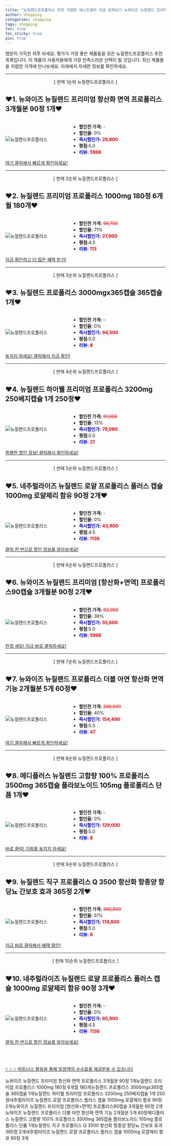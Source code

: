 ```yaml
---
title: "뉴질랜드프로폴리스 추천 저렴한 베스트셀러 지금 살펴보기 뉴와이즈 뉴질랜드 프리미엄 항산화 면역"
author: shopping
categories: shopping
tags: shopping
toc: true
toc_sticky: true
pin: true
---
```

행운이 가득한 하루 되세요. 평가가 가장 좋은 제품들을 모은 뉴질랜드프로폴리스 추천 목록입니다. 이 제품이 사용자들에게 가장 만족스러운 선택이 될 것입니다. 최신 제품들을 저렴한 가격에 만나보세요. 아래에서 자세한 정보를 확인하세요.

---
<p class="toplist" style="margin: 0 auto; display: block; width: fit-content;">[ 판매 1순위 뉴질랜드프로폴리스 ]</p>

<h2><strong>❤️1. 뉴와이즈 뉴질랜드 프리미엄 항산화 면역 프로폴리스 3개월분 90정 1개❤️</strong></h2>

<div style="display: flex; align-items: center;">
    <div style="flex: 0.4;">
        <img src="https://thumbnail8.coupangcdn.com/thumbnails/remote/230x230ex/image/retail/images/2024/05/27/17/5/dc90474e-8492-4aa9-9512-387714c2885c.jpg" alt="뉴질랜드프로폴리스" style="max-width: 100%;">
    </div>
    <div style="flex: 0.6; margin-left: 10px;">
        <ul>
            <li><strong>할인전 가격:</strong> <del style="color: red;">-</del></li>
            <li><strong>할인율:</strong> 0%</li>
            <li><span style='color:blue'><strong>즉시할인가:</strong></span> <span style='color:red'><strong>29,800</strong></span></li>
            <li><strong>평점:</strong>5.0</li>
            <li><span style='color:blue'><strong>리뷰:</strong></span> <span style='color:red'><strong>5966</strong></span></li>
        </ul>
    </div>
</div>
<div class="center">
    <a href="https://selin100587.github.io?lptag=AF9450613&subid=githubio&pageKey=1432531601&traceid=V0-153&itemId=2474132903&vendorItemId=90116963189" class="myButton">
        여기 클릭해서 빠르게 확인하세요!
    </a>
</div>


---
<p class="toplist" style="margin: 0 auto; display: block; width: fit-content;">[ 판매 2순위 뉴질랜드프로폴리스 ]</p>

<h2><strong>❤️2. 뉴질랜드 프리미엄 프로폴리스 1000mg 180정 6개월 180개❤️</strong></h2>

<div style="display: flex; align-items: center;">
    <div style="flex: 0.4;">
        <img src="https://thumbnail8.coupangcdn.com/thumbnails/remote/230x230ex/image/vendor_inventory/9ea8/660052151bdcc747ec1e192d1badd1f0380582190d1b9da7c57c9eb6db4f.png" alt="뉴질랜드프로폴리스" style="max-width: 100%;">
    </div>
    <div style="flex: 0.6; margin-left: 10px;">
        <ul>
            <li><strong>할인전 가격:</strong> <del style="color: red;">98,700</del></li>
            <li><strong>할인율:</strong> 71%</li>
            <li><span style='color:blue'><strong>즉시할인가:</strong></span> <span style='color:red'><strong>27,900</strong></span></li>
            <li><strong>평점:</strong>4.5</li>
            <li><span style='color:blue'><strong>리뷰:</strong></span> <span style='color:red'><strong>113</strong></span></li>
        </ul>
    </div>
</div>
<div class="center">
    <a href="https://selin100587.github.io?lptag=AF9450613&subid=githubio&pageKey=7139284027&traceid=V0-153&itemId=20579680030&vendorItemId=87654835402" class="myButton">
        지금 확인하고 더 많은 혜택 받기!
    </a>
</div>


---
<p class="toplist" style="margin: 0 auto; display: block; width: fit-content;">[ 판매 3순위 뉴질랜드프로폴리스 ]</p>

<h2><strong>❤️3. 뉴질랜드 프로폴리스 3000mgx365캡슐 365캡슐 1개❤️</strong></h2>

<div style="display: flex; align-items: center;">
    <div style="flex: 0.4;">
        <img src="https://thumbnail6.coupangcdn.com/thumbnails/remote/230x230ex/image/vendor_inventory/8c8e/01406fe8a2a3c818fd93737c24988729fb9f2bd380854a7f6123ff54f1c8.jpg" alt="뉴질랜드프로폴리스" style="max-width: 100%;">
    </div>
    <div style="flex: 0.6; margin-left: 10px;">
        <ul>
            <li><strong>할인전 가격:</strong> <del style="color: red;">-</del></li>
            <li><strong>할인율:</strong> 0%</li>
            <li><span style='color:blue'><strong>즉시할인가:</strong></span> <span style='color:red'><strong>94,500</strong></span></li>
            <li><strong>평점:</strong>5.0</li>
            <li><span style='color:blue'><strong>리뷰:</strong></span> <span style='color:red'><strong>8</strong></span></li>
        </ul>
    </div>
</div>
<div class="center">
    <a href="https://selin100587.github.io?lptag=AF9450613&subid=githubio&pageKey=6586324568&traceid=V0-153&itemId=14842425853&vendorItemId=82081672129" class="myButton">
        놓치지 마세요! 클릭해서 지금 확인!
    </a>
</div>


---
<p class="toplist" style="margin: 0 auto; display: block; width: fit-content;">[ 판매 4순위 뉴질랜드프로폴리스 ]</p>

<h2><strong>❤️4. 뉴질랜드 하이웰 프리미엄 프로폴리스 3200mg 250베지캡슐 1개 250정❤️</strong></h2>

<div style="display: flex; align-items: center;">
    <div style="flex: 0.4;">
        <img src="https://thumbnail9.coupangcdn.com/thumbnails/remote/230x230ex/image/vendor_inventory/744a/8059b595a5139a8cf678a6835d90386025cedf4f5c55afb11e1c9bad266c.jpg" alt="뉴질랜드프로폴리스" style="max-width: 100%;">
    </div>
    <div style="flex: 0.6; margin-left: 10px;">
        <ul>
            <li><strong>할인전 가격:</strong> <del style="color: red;">91,000</del></li>
            <li><strong>할인율:</strong> 13%</li>
            <li><span style='color:blue'><strong>즉시할인가:</strong></span> <span style='color:red'><strong>79,080</strong></span></li>
            <li><strong>평점:</strong>5.0</li>
            <li><span style='color:blue'><strong>리뷰:</strong></span> <span style='color:red'><strong>21</strong></span></li>
        </ul>
    </div>
</div>
<div class="center">
    <a href="https://selin100587.github.io?lptag=AF9450613&subid=githubio&pageKey=1418936965&traceid=V0-153&itemId=2456489016&vendorItemId=75213532267" class="myButton">
        특별한 할인 정보! 클릭해서 확인하세요!
    </a>
</div>


---
<p class="toplist" style="margin: 0 auto; display: block; width: fit-content;">[ 판매 5순위 뉴질랜드프로폴리스 ]</p>

<h2><strong>❤️5. 네추럴라이즈 뉴질랜드 로얄 프로폴리스 플러스 캡슐 1000mg 로얄제리 함유 90정 2개❤️</strong></h2>

<div style="display: flex; align-items: center;">
    <div style="flex: 0.4;">
        <img src="https://thumbnail6.coupangcdn.com/thumbnails/remote/230x230ex/image/vendor_inventory/f46a/375daf2919ddb1c173b84396b44ec43a1af5c33fa8649053a22066423c29.jpg" alt="뉴질랜드프로폴리스" style="max-width: 100%;">
    </div>
    <div style="flex: 0.6; margin-left: 10px;">
        <ul>
            <li><strong>할인전 가격:</strong> <del style="color: red;">-</del></li>
            <li><strong>할인율:</strong> 0%</li>
            <li><span style='color:blue'><strong>즉시할인가:</strong></span> <span style='color:red'><strong>43,900</strong></span></li>
            <li><strong>평점:</strong>4.5</li>
            <li><span style='color:blue'><strong>리뷰:</strong></span> <span style='color:red'><strong>1136</strong></span></li>
        </ul>
    </div>
</div>
<div class="center">
    <a href="https://selin100587.github.io?lptag=AF9450613&subid=githubio&pageKey=7388456294&traceid=V0-153&itemId=19097583476&vendorItemId=4375156791" class="myButton">
        클릭 한 번으로 할인 정보를 알아보세요!
    </a>
</div>


---
<p class="toplist" style="margin: 0 auto; display: block; width: fit-content;">[ 판매 6순위 뉴질랜드프로폴리스 ]</p>

<h2><strong>❤️6. 뉴와이즈 뉴질랜드 프리미엄 [항산화+면역] 프로폴리스90캡슐 3개월분 90정 2개❤️</strong></h2>

<div style="display: flex; align-items: center;">
    <div style="flex: 0.4;">
        <img src="https://thumbnail7.coupangcdn.com/thumbnails/remote/230x230ex/image/vendor_inventory/aeca/230500b726426be74442ecfdb8e8b178be52e52b24f45aca5785e0ba871d.jpg" alt="뉴질랜드프로폴리스" style="max-width: 100%;">
    </div>
    <div style="flex: 0.6; margin-left: 10px;">
        <ul>
            <li><strong>할인전 가격:</strong> <del style="color: red;">92,000</del></li>
            <li><strong>할인율:</strong> 39%</li>
            <li><span style='color:blue'><strong>즉시할인가:</strong></span> <span style='color:red'><strong>55,600</strong></span></li>
            <li><strong>평점:</strong>5.0</li>
            <li><span style='color:blue'><strong>리뷰:</strong></span> <span style='color:red'><strong>5966</strong></span></li>
        </ul>
    </div>
</div>
<div class="center">
    <a href="https://selin100587.github.io?lptag=AF9450613&subid=githubio&pageKey=1432531601&traceid=V0-153&itemId=17492811222&vendorItemId=5289761058" class="myButton">
        한정 세일! 지금 바로 클릭하세요!
    </a>
</div>


---
<p class="toplist" style="margin: 0 auto; display: block; width: fit-content;">[ 판매 7순위 뉴질랜드프로폴리스 ]</p>

<h2><strong>❤️7. 뉴와이즈 뉴질랜드 프로폴리스 더블 아연 항산화 면역 기능 2개월분 5개 60정❤️</strong></h2>

<div style="display: flex; align-items: center;">
    <div style="flex: 0.4;">
        <img src="https://thumbnail7.coupangcdn.com/thumbnails/remote/230x230ex/image/vendor_inventory/253d/020226c7b60248ed2d98843a99f624af3786f1df43df349b65cdcf4c3073.jpg" alt="뉴질랜드프로폴리스" style="max-width: 100%;">
    </div>
    <div style="flex: 0.6; margin-left: 10px;">
        <ul>
            <li><strong>할인전 가격:</strong> <del style="color: red;">260,000</del></li>
            <li><strong>할인율:</strong> 40%</li>
            <li><span style='color:blue'><strong>즉시할인가:</strong></span> <span style='color:red'><strong>154,490</strong></span></li>
            <li><strong>평점:</strong>5.0</li>
            <li><span style='color:blue'><strong>리뷰:</strong></span> <span style='color:red'><strong>47</strong></span></li>
        </ul>
    </div>
</div>
<div class="center">
    <a href="https://selin100587.github.io?lptag=AF9450613&subid=githubio&pageKey=7920924651&traceid=V0-153&itemId=21760748070&vendorItemId=88809714158" class="myButton">
        여기 클릭해서 빠르게 확인하세요!
    </a>
</div>


---
<p class="toplist" style="margin: 0 auto; display: block; width: fit-content;">[ 판매 8순위 뉴질랜드프로폴리스 ]</p>

<h2><strong>❤️8. 메디플러스 뉴질랜드 고함량 100% 프로폴리스 3500mg 365캡슐 플라보노이드 105mg 플로폴리스 단품 1개❤️</strong></h2>

<div style="display: flex; align-items: center;">
    <div style="flex: 0.4;">
        <img src="https://thumbnail8.coupangcdn.com/thumbnails/remote/230x230ex/image/vendor_inventory/152f/85b617cf13c2556eb8ddf1823a18479773aab63b5c04051f9433396a8343.jpg" alt="뉴질랜드프로폴리스" style="max-width: 100%;">
    </div>
    <div style="flex: 0.6; margin-left: 10px;">
        <ul>
            <li><strong>할인전 가격:</strong> <del style="color: red;">-</del></li>
            <li><strong>할인율:</strong> 0%</li>
            <li><span style='color:blue'><strong>즉시할인가:</strong></span> <span style='color:red'><strong>129,000</strong></span></li>
            <li><strong>평점:</strong>5.0</li>
            <li><span style='color:blue'><strong>리뷰:</strong></span> <span style='color:red'><strong>8</strong></span></li>
        </ul>
    </div>
</div>
<div class="center">
    <a href="https://selin100587.github.io?lptag=AF9450613&subid=githubio&pageKey=8009035398&traceid=V0-153&itemId=22335739612&vendorItemId=89381000455" class="myButton">
        바로 클릭! 기회를 놓치지 마세요!
    </a>
</div>


---
<p class="toplist" style="margin: 0 auto; display: block; width: fit-content;">[ 판매 9순위 뉴질랜드프로폴리스 ]</p>

<h2><strong>❤️9. 뉴질랜드 직구 프로폴리스 Q 3500 항산화 항종양 항당뇨 간보호 효과 365정 2개❤️</strong></h2>

<div style="display: flex; align-items: center;">
    <div style="flex: 0.4;">
        <img src="https://thumbnail10.coupangcdn.com/thumbnails/remote/230x230ex/image/vendor_inventory/5924/71b696875ae02ba4e717f91d670a134fa766f170891e3cb0034782cbf60d.jpg" alt="뉴질랜드프로폴리스" style="max-width: 100%;">
    </div>
    <div style="flex: 0.6; margin-left: 10px;">
        <ul>
            <li><strong>할인전 가격:</strong> <del style="color: red;">360,000</del></li>
            <li><strong>할인율:</strong> 51%</li>
            <li><span style='color:blue'><strong>즉시할인가:</strong></span> <span style='color:red'><strong>174,800</strong></span></li>
            <li><strong>평점:</strong>5.0</li>
            <li><span style='color:blue'><strong>리뷰:</strong></span> <span style='color:red'><strong>8</strong></span></li>
        </ul>
    </div>
</div>
<div class="center">
    <a href="https://selin100587.github.io?lptag=AF9450613&subid=githubio&pageKey=8009035398&traceid=V0-153&itemId=22186392313&vendorItemId=89232667182" class="myButton">
        지금 바로 클릭해서 혜택 확인!
    </a>
</div>


---
<p class="toplist" style="margin: 0 auto; display: block; width: fit-content;">[ 판매 10순위 뉴질랜드프로폴리스 ]</p>

<h2><strong>❤️10. 네추럴라이즈 뉴질랜드 로얄 프로폴리스 플러스 캡슐 1000mg 로얄제리 함유 90정 3개❤️</strong></h2>

<div style="display: flex; align-items: center;">
    <div style="flex: 0.4;">
        <img src="https://thumbnail7.coupangcdn.com/thumbnails/remote/230x230ex/image/vendor_inventory/0b98/911ecfceb911ad437409272e69b56e43d0286c9f821288e6d7b10a8daeab.jpg" alt="뉴질랜드프로폴리스" style="max-width: 100%;">
    </div>
    <div style="flex: 0.6; margin-left: 10px;">
        <ul>
            <li><strong>할인전 가격:</strong> <del style="color: red;">-</del></li>
            <li><strong>할인율:</strong> 0%</li>
            <li><span style='color:blue'><strong>즉시할인가:</strong></span> <span style='color:red'><strong>65,900</strong></span></li>
            <li><strong>평점:</strong>4.5</li>
            <li><span style='color:blue'><strong>리뷰:</strong></span> <span style='color:red'><strong>1136</strong></span></li>
        </ul>
    </div>
</div>
<div class="center">
    <a href="https://selin100587.github.io?lptag=AF9450613&subid=githubio&pageKey=7388456294&traceid=V0-153&itemId=19106201752&vendorItemId=4380001188" class="myButton">
        클릭 한 번으로 할인 정보를 알아보세요!
    </a>
</div>

<br><br><br>[💦 💦 💦 파트너스 활동을 통해 일정액의 수수료를 제공받을 수 있습니다](https://link.coupang.com/a/bcpT2c)<br><br>뉴와이즈 뉴질랜드 프리미엄 항산화 면역 프로폴리스 3개월분 90정 1개뉴질랜드 프리미엄 프로폴리스 1000mg 180정 6개월 180개뉴질랜드 프로폴리스 3000mgx365캡슐 365캡슐 1개뉴질랜드 하이웰 프리미엄 프로폴리스 3200mg 250베지캡슐 1개 250정네추럴라이즈 뉴질랜드 로얄 프로폴리스 플러스 캡슐 1000mg 로얄제리 함유 90정 2개뉴와이즈 뉴질랜드 프리미엄 [항산화+면역] 프로폴리스90캡슐 3개월분 90정 2개뉴와이즈 뉴질랜드 프로폴리스 더블 아연 항산화 면역 기능 2개월분 5개 60정메디플러스 뉴질랜드 고함량 100% 프로폴리스 3500mg 365캡슐 플라보노이드 105mg 플로폴리스 단품 1개뉴질랜드 직구 프로폴리스 Q 3500 항산화 항종양 항당뇨 간보호 효과 365정 2개네추럴라이즈 뉴질랜드 로얄 프로폴리스 플러스 캡슐 1000mg 로얄제리 함유 90정 3개